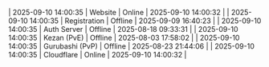 | 2025-09-10 14:00:35 | Website | Online | 2025-09-10 14:00:32 |
| 2025-09-10 14:00:35 | Registration | Offline | 2025-09-09 16:40:23 |
| 2025-09-10 14:00:35 | Auth Server | Offline | 2025-08-18 09:33:31 |
| 2025-09-10 14:00:35 | Kezan (PvE) | Offline | 2025-08-03 17:58:02 |
| 2025-09-10 14:00:35 | Gurubashi (PvP) | Offline | 2025-08-23 21:44:06 |
| 2025-09-10 14:00:35 | Cloudflare | Online | 2025-09-10 14:00:32 |
